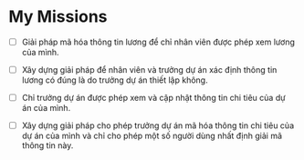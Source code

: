 # My Missions

* [ ] Giải pháp mã hóa thông tin lương để chỉ nhân viên được phép xem lương của mình. 

* [ ] Xây dựng giải pháp để nhân viên và trưởng dự án xác định thông tin lương có đúng là do trưởng dự án thiết lập không.

* [ ] Chỉ trưởng dự án được phép xem và cập nhật thông tin chi tiêu của dự án của mình. 

* [ ] Xây dựng giải pháp cho phép trưởng dự án mã hóa thông tin chi tiêu của dự án của mình và chỉ cho phép một số người dùng nhất định giải mã thông tin này. 
